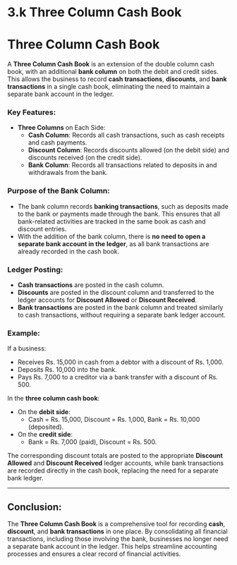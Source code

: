 # 3.k Three Column Cash Book

# Three Column Cash Book

A **Three Column Cash Book** is an extension of the double column cash book, with an additional **bank column** on both the debit and credit sides. This allows the business to record **cash transactions**, **discounts**, and **bank transactions** in a single cash book, eliminating the need to maintain a separate bank account in the ledger.

### Key Features:

- **Three Columns** on Each Side:
  - **Cash Column**: Records all cash transactions, such as cash receipts and cash payments.
  - **Discount Column**: Records discounts allowed (on the debit side) and discounts received (on the credit side).
  - **Bank Column**: Records all transactions related to deposits in and withdrawals from the bank.

### Purpose of the Bank Column:
- The bank column records **banking transactions**, such as deposits made to the bank or payments made through the bank. This ensures that all bank-related activities are tracked in the same book as cash and discount entries.
- With the addition of the bank column, there is **no need to open a separate bank account in the ledger**, as all bank transactions are already recorded in the cash book.

### Ledger Posting:
- **Cash transactions** are posted in the cash column.
- **Discounts** are posted in the discount column and transferred to the ledger accounts for **Discount Allowed** or **Discount Received**.
- **Bank transactions** are posted in the bank column and treated similarly to cash transactions, without requiring a separate bank ledger account.

### Example:

If a business:
- Receives Rs. 15,000 in cash from a debtor with a discount of Rs. 1,000.
- Deposits Rs. 10,000 into the bank.
- Pays Rs. 7,000 to a creditor via a bank transfer with a discount of Rs. 500.

In the **three column cash book**:
- On the **debit side**: 
  - Cash = Rs. 15,000, Discount = Rs. 1,000, Bank = Rs. 10,000 (deposited).
- On the **credit side**: 
  - Bank = Rs. 7,000 (paid), Discount = Rs. 500.

The corresponding discount totals are posted to the appropriate **Discount Allowed** and **Discount Received** ledger accounts, while bank transactions are recorded directly in the cash book, replacing the need for a separate bank ledger.

---

## Conclusion:

The **Three Column Cash Book** is a comprehensive tool for recording **cash**, **discount**, and **bank transactions** in one place. By consolidating all financial transactions, including those involving the bank, businesses no longer need a separate bank account in the ledger. This helps streamline accounting processes and ensures a clear record of financial activities.
